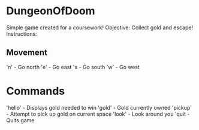 # DungeonOfDoom
Simple game created for a coursework!
Objective: Collect gold and escape!
Instructions: 
## Movement
'n' - Go north
'e' - Go east
's - Go south
'w' - Go west

# Commands
'hello' - Displays gold needed to win
'gold' - Gold currently owned
'pickup' - Attempt to pick up gold on current space
'look' - Look around you
'quit - Quits game
